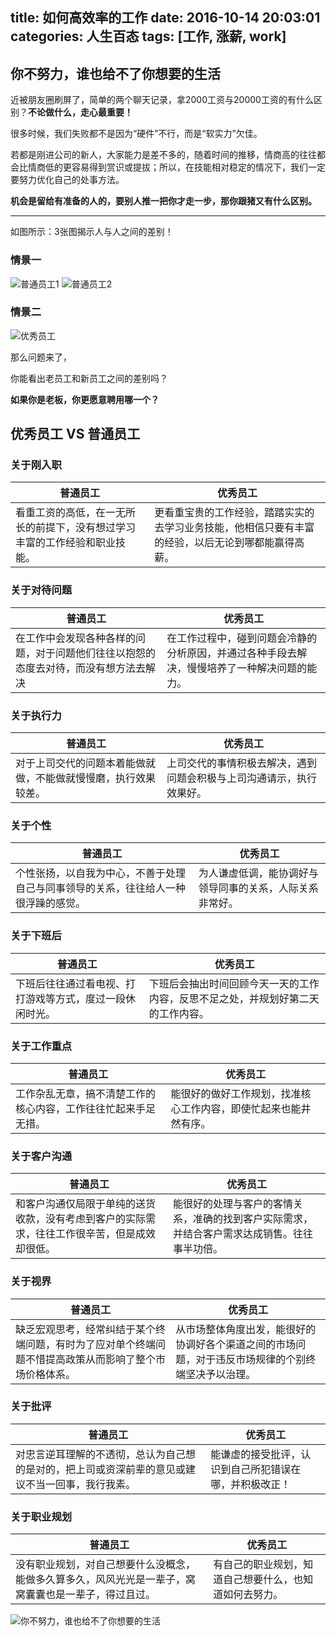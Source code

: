 title: 如何高效率的工作
date: 2016-10-14 20:03:01
categories: 人生百态
tags: [工作, 涨薪, work]
---
## 你不努力，谁也给不了你想要的生活

近被朋友圈刷屏了，简单的两个聊天记录，拿2000工资与20000工资的有什么区别？__不论做什么，走心最重要！__

很多时候，我们失败都不是因为“硬件”不行，而是“软实力”欠佳。

若都是刚进公司的新人，大家能力是差不多的，随着时间的推移，情商高的往往都会比情商低的更容易得到赏识或提拔；所以，在技能相对稳定的情况下，我们一定要努力优化自己的处事方法。

__机会是留给有准备的人的，要别人推一把你才走一步，那你跟猪又有什么区别。__

***

如图所示：3张图揭示人与人之间的差别！

### 情景一

![普通员工1](http://sphenginx.github.io/images/work/1.png)
![普通员工2](http://sphenginx.github.io/images/work/2.png)

### 情景二

![优秀员工](http://sphenginx.github.io/images/work/3.png)

那么问题来了，

你能看出老员工和新员工之间的差别吗？

__如果你是老板，你更愿意聘用哪一个？__


## 优秀员工 VS 普通员工

### 关于刚入职

|普通员工|优秀员工|
|--------|--------|
|看重工资的高低，在一无所长的前提下，没有想过学习丰富的工作经验和职业技能。|更看重宝贵的工作经验，踏踏实实的去学习业务技能，他相信只要有丰富的经验，以后无论到哪都能赢得高薪。 |

### 关于对待问题

|普通员工|优秀员工|
|--------|--------|
|在工作中会发现各种各样的问题，对于问题他们往往以抱怨的态度去对待，而没有想方法去解决|在工作过程中，碰到问题会冷静的分析原因，并通过各种手段去解决，慢慢培养了一种解决问题的能力。 |

### 关于执行力

|普通员工|优秀员工|
|--------|--------|
|对于上司交代的问题本着能做就做，不能做就慢慢磨，执行效果较差。|上司交代的事情积极去解决，遇到问题会积极与上司沟通请示，执行效果好。 |

### 关于个性

|普通员工|优秀员工|
|--------|--------|
|个性张扬，以自我为中心，不善于处理自己与同事领导的关系，往往给人一种很浮躁的感觉。|为人谦虚低调，能协调好与领导同事的关系，人际关系非常好。|

### 关于下班后

|普通员工|优秀员工|
|--------|--------|
|下班后往往通过看电视、打打游戏等方式，度过一段休闲时光。|下班后会抽出时间回顾今天一天的工作内容，反思不足之处，并规划好第二天的工作内容。|

### 关于工作重点

|普通员工|优秀员工|
|--------|--------|
|工作杂乱无章，搞不清楚工作的核心内容，工作往往忙起来手足无措。|能很好的做好工作规划，找准核心工作内容，即使忙起来也能井然有序。|


### 关于客户沟通

|普通员工|优秀员工|
|--------|--------|
|和客户沟通仅局限于单纯的送货收款，没有考虑到客户的实际需求，往往工作很辛苦，但是成效却很低。|能很好的处理与客户的客情关系，准确的找到客户实际需求，并结合客户需求达成销售。往往事半功倍。|


### 关于视界

|普通员工|优秀员工|
|--------|--------|
|缺乏宏观思考，经常纠结于某个终端问题，有时为了应对单个终端问题不惜提高政策从而影响了整个市场价格体系。|从市场整体角度出发，能很好的协调好各个渠道之间的市场问题，对于违反市场规律的个别终端坚决予以治理。|


### 关于批评

|普通员工|优秀员工|
|--------|--------|
|对忠言逆耳理解的不透彻，总认为自己想的是对的，把上司或资深前辈的意见或建议不当一回事，我行我素。|能谦虚的接受批评，认识到自己所犯错误在哪，并积极改正！|


### 关于职业规划

|普通员工|优秀员工|
|--------|--------|
|没有职业规划，对自己想要什么没概念，能做多久算多久，风风光光是一辈子，窝窝囊囊也是一辈子，得过且过。|有自己的职业规划，知道自己想要什么，也知道如何去努力。|


![你不努力，谁也给不了你想要的生活](http://sphenginx.github.io/images/work/0.png)